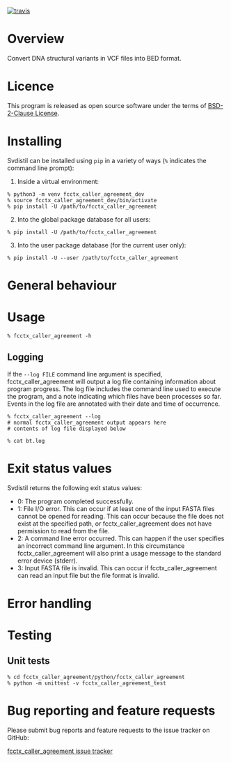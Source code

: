 [![travis](https://travis-ci.org/bjpop/fcctx_caller_agreement.svg?branch=master)](https://travis-ci.org/bjpop/fcctx_caller_agreement)

# Overview 

Convert DNA structural variants in VCF files into BED format.

# Licence

This program is released as open source software under the terms of [BSD-2-Clause License](https://raw.githubusercontent.com/bjpop/fcctx_caller_agreement/master/LICENSE).

# Installing

Svdistil can be installed using `pip` in a variety of ways (`%` indicates the command line prompt):

1. Inside a virtual environment:
```
% python3 -m venv fcctx_caller_agreement_dev
% source fcctx_caller_agreement_dev/bin/activate
% pip install -U /path/to/fcctx_caller_agreement
```
2. Into the global package database for all users:
```
% pip install -U /path/to/fcctx_caller_agreement
```
3. Into the user package database (for the current user only):
```
% pip install -U --user /path/to/fcctx_caller_agreement
```


# General behaviour


# Usage 


```
% fcctx_caller_agreement -h
```


## Logging

If the ``--log FILE`` command line argument is specified, fcctx_caller_agreement will output a log file containing information about program progress. The log file includes the command line used to execute the program, and a note indicating which files have been processes so far. Events in the log file are annotated with their date and time of occurrence. 

```
% fcctx_caller_agreement --log 
# normal fcctx_caller_agreement output appears here
# contents of log file displayed below
```
```
% cat bt.log
```

# Exit status values

Svdistil returns the following exit status values:

* 0: The program completed successfully.
* 1: File I/O error. This can occur if at least one of the input FASTA files cannot be opened for reading. This can occur because the file does not exist at the specified path, or fcctx_caller_agreement does not have permission to read from the file. 
* 2: A command line error occurred. This can happen if the user specifies an incorrect command line argument. In this circumstance fcctx_caller_agreement will also print a usage message to the standard error device (stderr).
* 3: Input FASTA file is invalid. This can occur if fcctx_caller_agreement can read an input file but the file format is invalid. 


# Error handling

# Testing

## Unit tests

```
% cd fcctx_caller_agreement/python/fcctx_caller_agreement
% python -m unittest -v fcctx_caller_agreement_test
```

# Bug reporting and feature requests

Please submit bug reports and feature requests to the issue tracker on GitHub:

[fcctx_caller_agreement issue tracker](https://github.com/bjpop/fcctx_caller_agreement/issues)
